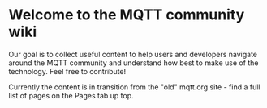 # Welcome to the MQTT community wiki

Our goal is to collect useful content to help users and developers navigate around the MQTT community and understand how best to make use of the technology. Feel free to contribute!

Currently the content is in transition from the "old" mqtt.org site - find a full list of pages on the Pages tab up top.